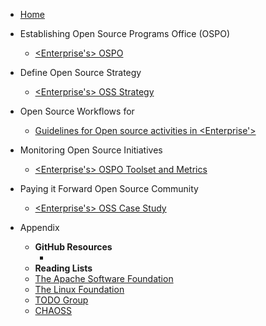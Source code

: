 * [Home](README.md)

* Establishing Open Source Programs Office (OSPO)
  * [<Enterprise's> OSPO](./EDITME/01_Establishing_OSPO.md)

* Define Open Source Strategy
  * [<Enterprise's> OSS Strategy](./EDITME/02_Define_OSS_Strategy.md)

* Open Source Workflows for <Enterprise>
  * [Guidelines for Open source activities in <Enterprise'>](./EDITME/03_OSS_Workflows.md)

* Monitoring Open Source Initiatives
  * [<Enterprise's> OSPO Toolset and Metrics](./EDITME/04_Monitoring_OSS_Initiatives.md)

* Paying it Forward Open Source Community
  * [<Enterprise's> OSS Case Study](./EDITME/05_Pay_it_Forward_OSS.md)

* Appendix
  * **GitHub Resources**
    * []()
   * **Reading Lists**
    * [The Apache Software Foundation](https://www.apache.org/)
    * [The Linux Foundation](https://www.linuxfoundation.org/resources/open-source-guides/)
    * [TODO Group](https://todogroup.org/)
    * [CHAOSS](https://chaoss.community/)

